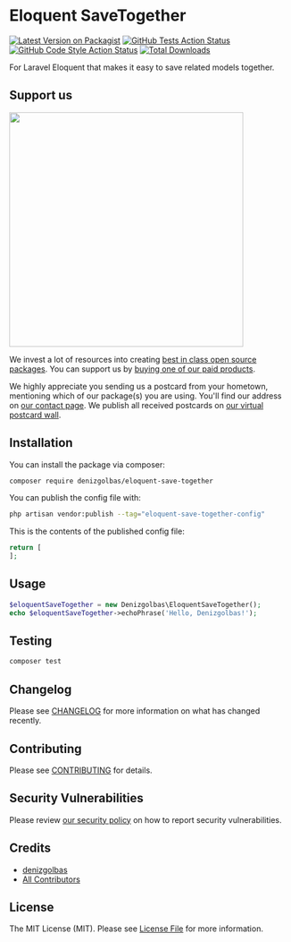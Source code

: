 # Eloquent SaveTogether

[![Latest Version on Packagist](https://img.shields.io/packagist/v/denizgolbas/eloquent-save-together.svg?style=flat-square)](https://packagist.org/packages/denizgolbas/eloquent-save-together)
[![GitHub Tests Action Status](https://img.shields.io/github/actions/workflow/status/denizgolbas/eloquent-save-together/run-tests.yml?branch=main&label=tests&style=flat-square)](https://github.com/denizgolbas/eloquent-save-together/actions?query=workflow%3Arun-tests+branch%3Amain)
[![GitHub Code Style Action Status](https://img.shields.io/github/actions/workflow/status/denizgolbas/eloquent-save-together/fix-php-code-style-issues.yml?branch=main&label=code%20style&style=flat-square)](https://github.com/denizgolbas/eloquent-save-together/actions?query=workflow%3A"Fix+PHP+code+style+issues"+branch%3Amain)
[![Total Downloads](https://img.shields.io/packagist/dt/denizgolbas/eloquent-save-together.svg?style=flat-square)](https://packagist.org/packages/denizgolbas/eloquent-save-together)

For Laravel Eloquent that makes it easy to save related models together.

## Support us

[<img src="https://github-ads.s3.eu-central-1.amazonaws.com/eloquent-save-together.jpg?t=1" width="419px" />](https://spatie.be/github-ad-click/eloquent-save-together)

We invest a lot of resources into creating [best in class open source packages](https://spatie.be/open-source). You can support us by [buying one of our paid products](https://spatie.be/open-source/support-us).

We highly appreciate you sending us a postcard from your hometown, mentioning which of our package(s) you are using. You'll find our address on [our contact page](https://spatie.be/about-us). We publish all received postcards on [our virtual postcard wall](https://spatie.be/open-source/postcards).

## Installation

You can install the package via composer:

```bash
composer require denizgolbas/eloquent-save-together
```

You can publish the config file with:

```bash
php artisan vendor:publish --tag="eloquent-save-together-config"
```

This is the contents of the published config file:

```php
return [
];
```


## Usage

```php
$eloquentSaveTogether = new Denizgolbas\EloquentSaveTogether();
echo $eloquentSaveTogether->echoPhrase('Hello, Denizgolbas!');
```

## Testing

```bash
composer test
```

## Changelog

Please see [CHANGELOG](CHANGELOG.md) for more information on what has changed recently.

## Contributing

Please see [CONTRIBUTING](CONTRIBUTING.md) for details.

## Security Vulnerabilities

Please review [our security policy](../../security/policy) on how to report security vulnerabilities.

## Credits

- [denizgolbas](https://github.com/denizgolbas)
- [All Contributors](../../contributors)

## License

The MIT License (MIT). Please see [License File](LICENSE.md) for more information.
